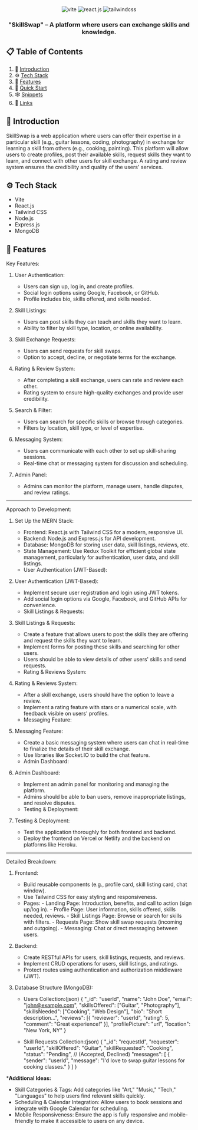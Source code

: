 <div align="center">
  <br />
    <!-- <a href="https://youtu.be/B91wc5dCEBA" target="_blank"> -->
      <!-- <img src="https://i.ibb.co/Kqdv8j1/Image-from.png" alt="Project Banner"> -->
    <!-- </a> -->
  <br />

  <div>
    <img src="https://img.shields.io/badge/-Vite-black?style=for-the-badge&logoColor=white&logo=vite&color=646CFF" alt="vite" />
    <img src="https://img.shields.io/badge/-React_JS-black?style=for-the-badge&logoColor=white&logo=react&color=61DAFB" alt="react.js" />
    <img src="https://img.shields.io/badge/-Tailwind_CSS-black?style=for-the-badge&logoColor=white&logo=tailwindcss&color=06B6D4" alt="tailwindcss" />
  </div>

  <h3 align="center">"SkillSwap" – A platform where users can exchange skills and knowledge.</h3>

</div>

## 📋 <a name="table">Table of Contents</a>

1. 🤖 [Introduction](#introduction)
2. ⚙️ [Tech Stack](#tech-stack)
3. 🔋 [Features](#features)
4. 🤸 [Quick Start](#quick-start)
5. 🕸️ [Snippets](#snippets)
6. 🔗 [Links](#links)

## <a name="introduction">🤖 Introduction</a>

SkillSwap is a web application where users can offer their expertise in a particular skill (e.g., guitar lessons, coding, photography) in exchange for learning a skill from others (e.g., cooking, painting). This platform will allow users to create profiles, post their available skills, request skills they want to learn, and connect with other users for skill exchange. A rating and review system ensures the credibility and quality of the users' services.

## <a name="tech-stack">⚙️ Tech Stack</a>

- Vite
- React.js
- Tailwind CSS
- Node.js
- Express.js
- MongoDB


## <a name="features">🔋 Features</a>

Key Features:
1. User Authentication:
   - Users can sign up, log in, and create profiles.
   - Social login options using Google, Facebook, or GitHub.
   - Profile includes bio, skills offered, and skills needed.


2. Skill Listings:
   - Users can post skills they can teach and skills they want to learn.
   - Ability to filter by skill type, location, or online availability.


3. Skill Exchange Requests:
   - Users can send requests for skill swaps.
   - Option to accept, decline, or negotiate terms for the exchange.


4. Rating & Review System:
   - After completing a skill exchange, users can rate and review each other.
   - Rating system to ensure high-quality exchanges and provide user credibility.


5. Search & Filter:
   - Users can search for specific skills or browse through categories.
   - Filters by location, skill type, or level of expertise.


6. Messaging System:
   - Users can communicate with each other to set up skill-sharing sessions.
   - Real-time chat or messaging system for discussion and scheduling.


7. Admin Panel:
   - Admins can monitor the platform, manage users, handle disputes, and review ratings.





*************************************************************************************
Approach to Development:
1. Set Up the MERN Stack:
   - Frontend: React.js with Tailwind CSS for a modern, responsive UI.
   - Backend: Node.js and Express.js for API development.
   - Database: MongoDB for storing user data, skill listings, reviews, etc.
   - State Management: Use Redux Toolkit for efficient global state management, particularly for authentication, user data, and skill listings.
   - User Authentication (JWT-Based):


2. User Authentication (JWT-Based):
   - Implement secure user registration and login using JWT tokens.
   - Add social login options via Google, Facebook, and GitHub APIs for convenience.
   - Skill Listings & Requests:


3. Skill Listings & Requests:
   - Create a feature that allows users to post the skills they are offering and request the skills they want to learn.
   - Implement forms for posting these skills and searching for other users.
   - Users should be able to view details of other users' skills and send requests.
   - Rating & Reviews System:

4. Rating & Reviews System:
   - After a skill exchange, users should have the option to leave a review.
   - Implement a rating feature with stars or a numerical scale, with feedback visible on users' profiles.
   - Messaging Feature:


5. Messaging Feature:
   - Create a basic messaging system where users can chat in real-time to finalize the details of their skill exchange.
   - Use libraries like Socket.IO to build the chat feature.
   - Admin Dashboard:


6. Admin Dashboard:
   - Implement an admin panel for monitoring and managing the platform.
   - Admins should be able to ban users, remove inappropriate listings, and resolve disputes.
   - Testing & Deployment:

7. Testing & Deployment:
   - Test the application thoroughly for both frontend and backend.
   - Deploy the frontend on Vercel or Netlify and the backend on platforms like Heroku.






*************************************************************************************


Detailed Breakdown:
1. Frontend:
   - Build reusable components (e.g., profile card, skill listing card, chat window).
   - Use Tailwind CSS for easy styling and responsiveness.
   - Pages:
          - Landing Page: Introduction, benefits, and call to action (sign up/log in).
          - Profile Page: User information, skills offered, skills needed, reviews.
          - Skill Listings Page: Browse or search for skills with filters.
          - Requests Page: Show skill swap requests (incoming and outgoing).
          - Messaging: Chat or direct messaging between users.



2. Backend:
   - Create RESTful APIs for users, skill listings, requests, and reviews.
   - Implement CRUD operations for users, skill listings, and ratings.
   - Protect routes using authentication and authorization middleware (JWT).



3. Database Structure (MongoDB):
   - Users Collection:(json)
     {
       "_id": "userId",
       "name": "John Doe",
       "email": "john@example.com",
       "skillsOffered": ["Guitar", "Photography"],
       "skillsNeeded": ["Cooking", "Web Design"],
       "bio": "Short description...",
       "reviews": [{ "reviewer": "userId", "rating": 5, "comment": "Great experience!" }],
       "profilePicture": "url",
       "location": "New York, NY"
     }



    - Skill Requests Collection:(json)
       {
         "_id": "requestId",
         "requester": "userId",
         "skillOffered": "Guitar",
         "skillRequested": "Cooking",
         "status": "Pending", // (Accepted, Declined)
         "messages": [
           {
             "sender": "userId",
             "message": "I'd love to swap guitar lessons for cooking classes."
           }
         ]
       }




***********Additional Ideas:**********
 - Skill Categories & Tags: Add categories like "Art," "Music," "Tech," "Languages" to help users find relevant skills quickly.
 - Scheduling & Calendar Integration: Allow users to book sessions and integrate with Google Calendar for scheduling.
 - Mobile Responsiveness: Ensure the app is fully responsive and mobile-friendly to make it accessible to users on any device.